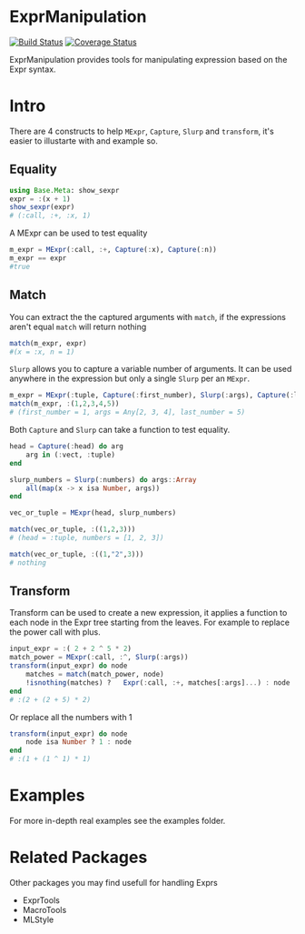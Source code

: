 # ExprManipulation

[![Build Status](https://travis-ci.com/onetonfoot/ExprManipulation.jl.svg?branch=master)](https://travis-ci.com/onetonfoot/ExprManipulation.jl)
[![Coverage Status](https://coveralls.io/repos/github/onetonfoot/ExprManipulation.jl/badge.svg?branch=master)](https://coveralls.io/github/onetonfoot/ExprManipulation.jl?branch=master)

ExprManipulation provides tools for manipulating expression based on the Expr syntax.

# Intro

There are 4 constructs to help `MExpr`, `Capture`, `Slurp` and `transform`, it's easier to illustarte with and example so.


## Equality

```julia
using Base.Meta: show_sexpr
expr = :(x + 1)
show_sexpr(expr)
# (:call, :+, :x, 1)
```

A MExpr can be used to test equality

```julia
m_expr = MExpr(:call, :+, Capture(:x), Capture(:n))
m_expr == expr
#true
```

## Match

You can extract the the captured arguments with `match`, if the expressions aren't equal `match` will return nothing

```julia
match(m_expr, expr)
#(x = :x, n = 1)
```

`Slurp` allows you to capture a variable number of arguments. It can be used anywhere in the expression but
only a single `Slurp` per an `MExpr`.

```julia
m_expr = MExpr(:tuple, Capture(:first_number), Slurp(:args), Capture(:last_number))
match(m_expr, :(1,2,3,4,5))
# (first_number = 1, args = Any[2, 3, 4], last_number = 5)
```

Both `Capture` and `Slurp` can take a function to test equality.

```julia
head = Capture(:head) do arg
    arg in (:vect, :tuple)
end

slurp_numbers = Slurp(:numbers) do args::Array
    all(map(x -> x isa Number, args))
end

vec_or_tuple = MExpr(head, slurp_numbers)

match(vec_or_tuple, :((1,2,3)))
# (head = :tuple, numbers = [1, 2, 3])

match(vec_or_tuple, :((1,"2",3)))
# nothing
```

## Transform

Transform can be used to create a new expression, it applies a function to each node in the Expr tree starting from the leaves. For example to replace the power call with plus.

```julia
input_expr = :( 2 + 2 ^ 5 * 2)
match_power = MExpr(:call, :^, Slurp(:args))
transform(input_expr) do node
    matches = match(match_power, node)
    !isnothing(matches) ?   Expr(:call, :+, matches[:args]...) : node
end
# :(2 + (2 + 5) * 2)

```

Or replace all the numbers with 1

```julia
transform(input_expr) do node
    node isa Number ? 1 : node
end
# :(1 + (1 ^ 1) * 1)
```

# Examples

For more in-depth real examples see the examples folder.

# Related Packages

Other packages you may find usefull for handling Exprs

- ExprTools
- MacroTools
- MLStyle

